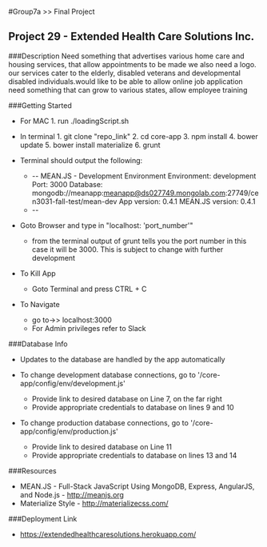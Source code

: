 #Group7a >> Final Project
## Project 29 - Extended Health Care Solutions Inc.

###Description
  Need something that advertises various home care and housing services, that allow appointments to be made we also need a logo. our services cater to the elderly, disabled veterans and developmental disabled individuals.would like to be able to allow online job application need something that can grow to various states, allow employee training

###Getting Started
* For MAC
        1. run ./loadingScript.sh
* In terminal
        1. git clone "repo_link"
        2. cd core-app
        3. npm install
        4. bower update
        5. bower install materialize
        6. grunt

* Terminal should output the following:
    * --
    MEAN.JS - Development Environment
    Environment:			development
    Port:				3000
    Database:				mongodb://meanapp:meanapp@ds027749.mongolab.com:27749/cen3031-fall-test/mean-dev
    App version:			0.4.1
    MEAN.JS version:			0.4.1
    * --
* Goto Browser and type in "localhost: 'port_number'"
	- from the terminal output of grunt tells you the port number in this case it will be 3000. This is subject to change with further development
* To Kill App
   * Goto Terminal and press CTRL + C

* To Navigate
  * go to->> localhost:3000
  * For Admin privileges refer to Slack

###Database Info
* Updates to the database are handled by the app automatically

* To change development database connections, go to '/core-app/config/env/development.js'
	- Provide link to desired database on Line 7, on the far right
	- Provide appropriate credentials to database on lines 9 and 10
	
* To change production database connections, go to '/core-app/config/env/production.js'
	- Provide link to desired database on Line 11
	- Provide appropriate credentials to database on lines 13 and 14
 
###Resources
* MEAN.JS - Full-Stack JavaScript Using MongoDB, Express, AngularJS, and Node.js - http://meanjs.org
* Materialize Style - http://materializecss.com/

###Deployment Link
 * https://extendedhealthcaresolutions.herokuapp.com/
